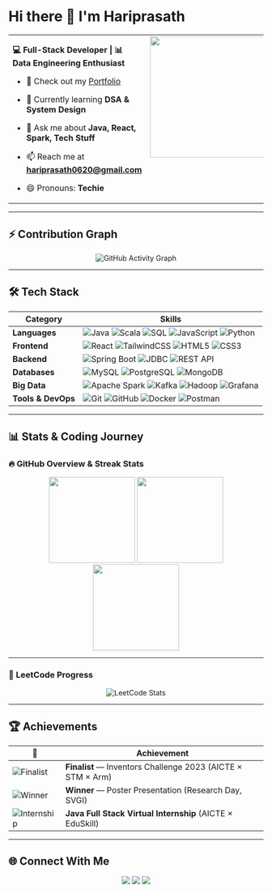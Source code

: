# Hi there 👋 I'm Hariprasath  

<table border="0" cellspacing="0" cellpadding="0" style="border:none; border-collapse: collapse; outline: none;">
  <tr style="border:none;">
    <td width="60%" valign="top" style="border:none; outline:none;">
      
**💻 Full-Stack Developer | 📊 Data Engineering Enthusiast**  

- 🔭 Check out my [Portfolio](https://dev-hariprasath.github.io/My-Portfolio/)  
- 🌱 Currently learning **DSA & System Design**  
- 💬 Ask me about **Java, React, Spark, Tech Stuff**  
- 📫 Reach me at **hariprasath0620@gmail.com**  
- 😄 Pronouns: **Techie**  

    </td>
    <td width="40%" align="right" valign="top" style="border:none; outline:none;">
      <img src="https://i.pinimg.com/originals/47/f0/34/47f0342cec72b800463bf003eac1257e.gif" width="320" height="240"/>
    </td>
  </tr>
</table>




---

## ⚡ Contribution Graph
<p align="center">
  <img src="https://github-readme-activity-graph.vercel.app/graph?username=Dev-Hariprasath&bg_color=0f0f0f&color=00ff88&line=00ff88&point=ffffff&area=true&hide_border=true" alt="GitHub Activity Graph" />
</p>

---

## 🛠 Tech Stack  

| Category        | Skills |
|-----------------|--------|
| **Languages**   | ![Java](https://img.shields.io/badge/Java-ED8B00?style=for-the-badge&logo=openjdk&logoColor=white) ![Scala](https://img.shields.io/badge/Scala-DC322F?style=for-the-badge&logo=scala&logoColor=white) ![SQL](https://img.shields.io/badge/SQL-00758F?style=for-the-badge&logo=postgresql&logoColor=white) ![JavaScript](https://img.shields.io/badge/JavaScript-F7DF1E?style=for-the-badge&logo=javascript&logoColor=black) ![Python](https://img.shields.io/badge/Python-3776AB?style=for-the-badge&logo=python&logoColor=white) |
| **Frontend**    | ![React](https://img.shields.io/badge/React-61DAFB?style=for-the-badge&logo=react&logoColor=black) ![TailwindCSS](https://img.shields.io/badge/Tailwind_CSS-06B6D4?style=for-the-badge&logo=tailwind-css&logoColor=white) ![HTML5](https://img.shields.io/badge/HTML5-E34F26?style=for-the-badge&logo=html5&logoColor=white) ![CSS3](https://img.shields.io/badge/CSS3-1572B6?style=for-the-badge&logo=css3&logoColor=white) |
| **Backend**     | ![Spring Boot](https://img.shields.io/badge/Spring_Boot-6DB33F?style=for-the-badge&logo=springboot&logoColor=white) ![JDBC](https://img.shields.io/badge/JDBC-004080?style=for-the-badge) ![REST API](https://img.shields.io/badge/REST_API-009688?style=for-the-badge) |
| **Databases**   | ![MySQL](https://img.shields.io/badge/MySQL-4479A1?style=for-the-badge&logo=mysql&logoColor=white) ![PostgreSQL](https://img.shields.io/badge/PostgreSQL-4169E1?style=for-the-badge&logo=postgresql&logoColor=white) ![MongoDB](https://img.shields.io/badge/MongoDB-47A248?style=for-the-badge&logo=mongodb&logoColor=white) |
| **Big Data**    | ![Apache Spark](https://img.shields.io/badge/Apache_Spark-E25A1C?style=for-the-badge&logo=apachespark&logoColor=white) ![Kafka](https://img.shields.io/badge/Apache_Kafka-231F20?style=for-the-badge&logo=apachekafka&logoColor=white) ![Hadoop](https://img.shields.io/badge/Apache_Hadoop-66CCFF?style=for-the-badge&logo=apachehadoop&logoColor=black) ![Grafana](https://img.shields.io/badge/Grafana-F46800?style=for-the-badge&logo=grafana&logoColor=white) |
| **Tools & DevOps** | ![Git](https://img.shields.io/badge/Git-F05032?style=for-the-badge&logo=git&logoColor=white) ![GitHub](https://img.shields.io/badge/GitHub-181717?style=for-the-badge&logo=github&logoColor=white) ![Docker](https://img.shields.io/badge/Docker-2496ED?style=for-the-badge&logo=docker&logoColor=white) ![Postman](https://img.shields.io/badge/Postman-FF6C37?style=for-the-badge&logo=postman&logoColor=white) |

---

## 📊 Stats & Coding Journey  

### 🔥 GitHub Overview & Streak Stats   

<p align="center">
  <img src="https://github-readme-streak-stats.herokuapp.com/?user=Dev-Hariprasath&theme=dark" height="170px" />
  <img src="https://github-readme-stats.vercel.app/api?username=Dev-Hariprasath&show_icons=true&theme=radical&count_private=true&hide=prs" height="170px" />
  <img src="https://github-readme-stats.vercel.app/api/top-langs/?username=Dev-Hariprasath&layout=compact&theme=radical&hide=jupyter%20notebook" height="170px" />
</p>


---

### 🎯 LeetCode Progress  
<div align="center">
  <img src="https://leetcard.jacoblin.cool/Dev_Hariprasath?theme=dark&font=Molengo&ext=activity" alt="LeetCode Stats" />
</div>




---

## 🏆 Achievements  

| 🥇 | Achievement |
|----|-------------|
| ![Finalist](https://img.shields.io/badge/Finalist-Inventors_Challenge_2023-orange?style=flat-square&logo=trophy) | **Finalist** — Inventors Challenge 2023 (AICTE × STM × Arm) |
| ![Winner](https://img.shields.io/badge/Winner-Poster_Presentation-blueviolet?style=flat-square&logo=star) | **Winner** — Poster Presentation (Research Day, SVGI) |
| ![Internship](https://img.shields.io/badge/Internship-Java_Full_Stack-green?style=flat-square&logo=java) | **Java Full Stack Virtual Internship** (AICTE × EduSkill) |

---

## 🌐 Connect With Me  
<p align="center">
  <a href="https://dev-hariprasath.netlify.app"><img src="https://img.shields.io/badge/Portfolio-FF5722?style=for-the-badge&logo=Google-chrome&logoColor=white" /></a>
  <a href="https://www.linkedin.com/in/hariprasathdeveloper/"><img src="https://img.shields.io/badge/LinkedIn-0A66C2?style=for-the-badge&logo=linkedin&logoColor=white" /></a>
  <a href="https://github.com/Dev-Hariprasath"><img src="https://img.shields.io/badge/GitHub-100000?style=for-the-badge&logo=github&logoColor=white" /></a>
</p>
